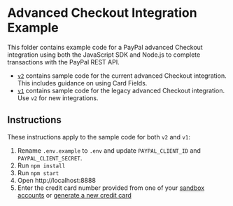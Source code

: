 # Advanced Checkout Integration Example

This folder contains example code for a PayPal advanced Checkout integration using both the JavaScript SDK and Node.js to complete transactions with the PayPal REST API.

- [`v2`](v2/README.md) contains sample code for the current advanced Checkout integration. This includes guidance on using Card Fields.
- [`v1`](v1/README.md) contains sample code for the legacy advanced Checkout integration. Use `v2` for new integrations.

## Instructions

These instructions apply to the sample code for both `v2` and `v1`:

1. Rename `.env.example` to `.env` and update `PAYPAL_CLIENT_ID` and `PAYPAL_CLIENT_SECRET`.
2. Run `npm install`
3. Run `npm start`
4. Open http://localhost:8888
5. Enter the credit card number provided from one of your [sandbox accounts](https://developer.paypal.com/dashboard/accounts) or [generate a new credit card](https://developer.paypal.com/dashboard/creditCardGenerator)
